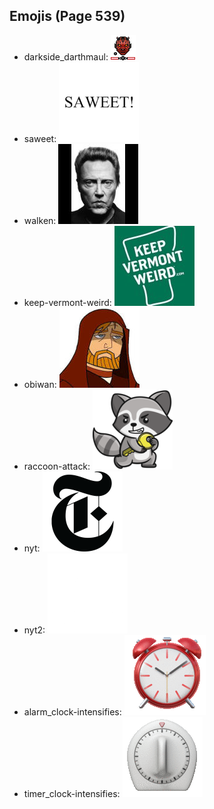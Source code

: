 
## Emojis (Page 539)

* darkside_darthmaul: ![darkside_darthmaul](output/darkside_darthmaul.gif)
* saweet: ![saweet](output/saweet.png)
* walken: ![walken](output/walken.jpg)
* keep-vermont-weird: ![keep-vermont-weird](output/keep-vermont-weird.jpg)
* obiwan: ![obiwan](output/obiwan.jpg)
* raccoon-attack: ![raccoon-attack](output/raccoon-attack.png)
* nyt: ![nyt](output/nyt.png)
* nyt2: ![nyt2](output/nyt2.png)
* alarm_clock-intensifies: ![alarm_clock-intensifies](output/alarm_clock-intensifies.gif)
* timer_clock-intensifies: ![timer_clock-intensifies](output/timer_clock-intensifies.gif)
